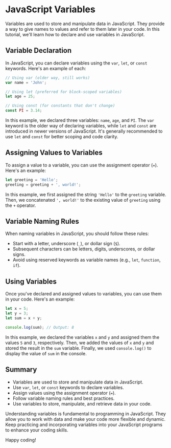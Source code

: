 # JavaScript Variables

Variables are used to store and manipulate data in JavaScript. They provide a way to give names to values and refer to them later in your code. In this tutorial, we'll learn how to declare and use variables in JavaScript.

## Variable Declaration

In JavaScript, you can declare variables using the `var`, `let`, or `const` keywords. Here's an example of each:

```javascript
// Using var (older way, still works)
var name = 'John';

// Using let (preferred for block-scoped variables)
let age = 25;

// Using const (for constants that don't change)
const PI = 3.14;
```

In this example, we declared three variables: `name`, `age`, and `PI`. The `var` keyword is the older way of declaring variables, while `let` and `const` are introduced in newer versions of JavaScript. It's generally recommended to use `let` and `const` for better scoping and code clarity.

## Assigning Values to Variables

To assign a value to a variable, you can use the assignment operator (`=`). Here's an example:

```javascript
let greeting = 'Hello';
greeting = greeting + ', world!';
```

In this example, we first assigned the string `'Hello'` to the `greeting` variable. Then, we concatenated `', world!'` to the existing value of `greeting` using the `+` operator.

## Variable Naming Rules

When naming variables in JavaScript, you should follow these rules:

- Start with a letter, underscore (`_`), or dollar sign (`$`).
- Subsequent characters can be letters, digits, underscores, or dollar signs.
- Avoid using reserved keywords as variable names (e.g., `let`, `function`, `if`).

## Using Variables

Once you've declared and assigned values to variables, you can use them in your code. Here's an example:

```javascript
let x = 5;
let y = 3;
let sum = x + y;

console.log(sum); // Output: 8
```

In this example, we declared the variables `x` and `y` and assigned them the values `5` and `3`, respectively. Then, we added the values of `x` and `y` and stored the result in the `sum` variable. Finally, we used `console.log()` to display the value of `sum` in the console.

## Summary

- Variables are used to store and manipulate data in JavaScript.
- Use `var`, `let`, or `const` keywords to declare variables.
- Assign values using the assignment operator (`=`).
- Follow variable naming rules and best practices.
- Use variables to store, manipulate, and retrieve data in your code.

Understanding variables is fundamental to programming in JavaScript. They allow you to work with data and make your code more flexible and dynamic. Keep practicing and incorporating variables into your JavaScript programs to enhance your coding skills.

Happy coding!
